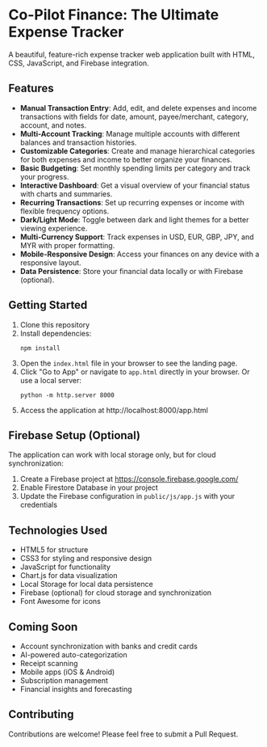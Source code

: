 # Co-Pilot Finance: The Ultimate Expense Tracker

A beautiful, feature-rich expense tracker web application built with HTML, CSS, JavaScript, and Firebase integration.

## Features

- **Manual Transaction Entry**: Add, edit, and delete expenses and income transactions with fields for date, amount, payee/merchant, category, account, and notes.
- **Multi-Account Tracking**: Manage multiple accounts with different balances and transaction histories.
- **Customizable Categories**: Create and manage hierarchical categories for both expenses and income to better organize your finances.
- **Basic Budgeting**: Set monthly spending limits per category and track your progress.
- **Interactive Dashboard**: Get a visual overview of your financial status with charts and summaries.
- **Recurring Transactions**: Set up recurring expenses or income with flexible frequency options.
- **Dark/Light Mode**: Toggle between dark and light themes for a better viewing experience.
- **Multi-Currency Support**: Track expenses in USD, EUR, GBP, JPY, and MYR with proper formatting.
- **Mobile-Responsive Design**: Access your finances on any device with a responsive layout.
- **Data Persistence**: Store your financial data locally or with Firebase (optional).

## Getting Started

1. Clone this repository
2. Install dependencies:
   ```
   npm install
   ```
3. Open the `index.html` file in your browser to see the landing page.
4. Click "Go to App" or navigate to `app.html` directly in your browser. Or use a local server:
   ```
   python -m http.server 8000
   ```
5. Access the application at http://localhost:8000/app.html

## Firebase Setup (Optional)

The application can work with local storage only, but for cloud synchronization:

1. Create a Firebase project at https://console.firebase.google.com/
2. Enable Firestore Database in your project
3. Update the Firebase configuration in `public/js/app.js` with your credentials

## Technologies Used

- HTML5 for structure
- CSS3 for styling and responsive design
- JavaScript for functionality
- Chart.js for data visualization
- Local Storage for local data persistence
- Firebase (optional) for cloud storage and synchronization
- Font Awesome for icons

## Coming Soon

- Account synchronization with banks and credit cards
- AI-powered auto-categorization
- Receipt scanning
- Mobile apps (iOS & Android)
- Subscription management
- Financial insights and forecasting

## Contributing

Contributions are welcome! Please feel free to submit a Pull Request.

